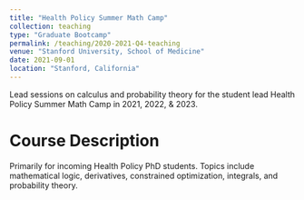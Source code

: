 ```yaml
---
title: "Health Policy Summer Math Camp"
collection: teaching
type: "Graduate Bootcamp"
permalink: /teaching/2020-2021-Q4-teaching
venue: "Stanford University, School of Medicine"
date: 2021-09-01
location: "Stanford, California"
---
```


Lead sessions on calculus and probability theory for the student lead Health Policy Summer Math Camp in 2021, 2022, & 2023. 

Course Description
======
Primarily for incoming Health Policy PhD students. Topics include mathematical logic, derivatives, constrained optimization, integrals, and probability theory.

